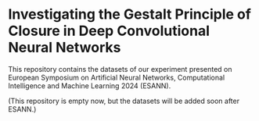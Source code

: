 # Investigating the Gestalt Principle of Closure in Deep Convolutional Neural Networks
This repository contains the datasets of our experiment presented on European Symposium on Artificial Neural Networks, Computational Intelligence and Machine Learning 2024 (ESANN).

(This repository is empty now, but the datasets will be added soon after ESANN.)
